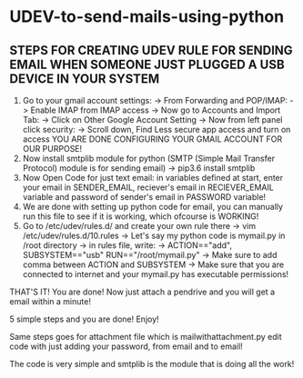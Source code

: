 # UDEV-to-send-mails-using-python

  
STEPS FOR CREATING UDEV RULE FOR SENDING EMAIL WHEN SOMEONE JUST PLUGGED A USB DEVICE IN YOUR SYSTEM
------------------------------------------------------------------------------------------------------

1. Go to your gmail account settings:
	-> From Forwarding and POP/IMAP:
		-> Enable IMAP from IMAP access
	-> Now go to Accounts and Import Tab:
		-> Click on Other Google Account Setting
 		-> Now from left panel click security:
			-> Scroll down, Find Less secure app access and turn on access
	YOU ARE DONE CONFIGURING YOUR GMAIL ACCOUNT FOR OUR PURPOSE!
2. Now install smtplib module for python    (SMTP  (Simple Mail Transfer Protocol)   module is for sending email)
	-> pip3.6 install smtplib
3. Now Open Code for just text email:
	in variables defined at start, enter your email in SENDER_EMAIL, reciever's email in RECIEVER_EMAIL variable and password of sender's email in PASSWORD variable!
4. We are done with setting up python code for email, you can manually run this file to see if it is working, which ofcourse is WORKING!
5. Go to /etc/udev/rules.d/ and create your own rule there
	-> vim /etc/udev/rules.d/10.rules
	-> Let's say my python code is mymail.py in /root directory
	-> in rules file, write:
	-> ACTION=="add", SUBSYSTEM=="usb" RUN=="/root/mymail.py"
	-> Make sure to add comma between ACTION and SUBSYSTEM
	-> Make sure that you are connected to internet and your mymail.py has executable permissions!
	
THAT'S IT!
You are done! Now just attach a pendrive and you will get a email within a minute!


5 simple steps and you are done! Enjoy!




Same steps goes for attachment file which is mailwithattachment.py
edit code with just adding your password, from email and to email!


The code is very simple and smtplib is the module that is doing all the work!
